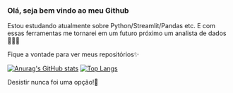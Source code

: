 ### Olá, seja bem vindo ao meu Github
<p> Estou estudando atualmente sobre Python/Streamlit/Pandas etc. E com essas ferramentas me tornarei em um futuro próximo um analista de dados 🎲👨‍💻 </p>  
<p> Fique a vontade para ver meus repositórios✨ </p>  

[![Anurag's GitHub stats](https://github-readme-stats.vercel.app/api?username=DevBrunoP&anuraghazra&count_private=true&show_icons=true&theme=radical)](https://github.com/anuraghazra/github-readme-stats)
[![Top Langs](https://github-readme-stats.vercel.app/api/top-langs/?username=DevBrunoP&layout=compact&count_private=true&show_icons=true&theme=radical&)](https://github.com/anuraghazra/github-readme-stats)

<p>Desistir nunca foi uma opção!🧩</p>

<!--
**DevBrunoP/DevBrunoP** is a ✨ _special_ ✨ repository because its `README.md` (this file) appears on your GitHub profile.

Here are some ideas to get you started:

- 🔭 I’m currently working on ...
- 🌱 I’m currently learning ...
- 👯 I’m looking to collaborate on ...
- 🤔 I’m looking for help with ...
- 💬 Ask me about ...
- 📫 How to reach me: ...
- 😄 Pronouns: ...
- ⚡ Fun fact: ...
-->
